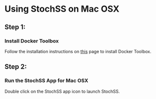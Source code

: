 <h1>Using StochSS on Mac OSX</h1>

<h2>Step 1:</h2> 

<h3>Install Docker Toolbox</h3> Follow the installation instructions on <a href="https://docs.docker.com/engine/installation/mac/#installation">this</a> page to install Docker Toolbox.

<h2>Step 2:</h2> 

<h3>Run the StochSS App for Mac OSX</h3> Double click on the StochSS app icon to launch StochSS.
